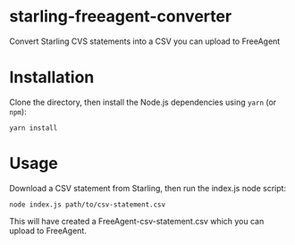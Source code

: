 # starling-freeagent-converter
Convert Starling CVS statements into a CSV you can upload to FreeAgent

# Installation

Clone the directory, then install the Node.js dependencies using `yarn` (or `npm`):

```
yarn install
```

# Usage

Download a CSV statement from Starling, then run the index.js node script:

```
node index.js path/to/csv-statement.csv
```

This will have created a FreeAgent-csv-statement.csv which you can upload to FreeAgent.

